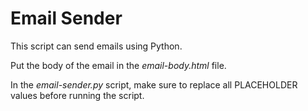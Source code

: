 # Email Sender

This script can send emails using Python.

Put the body of the email in the *email-body.html* file.

In the *email-sender.py* script, make sure to replace all PLACEHOLDER values before running the script.
